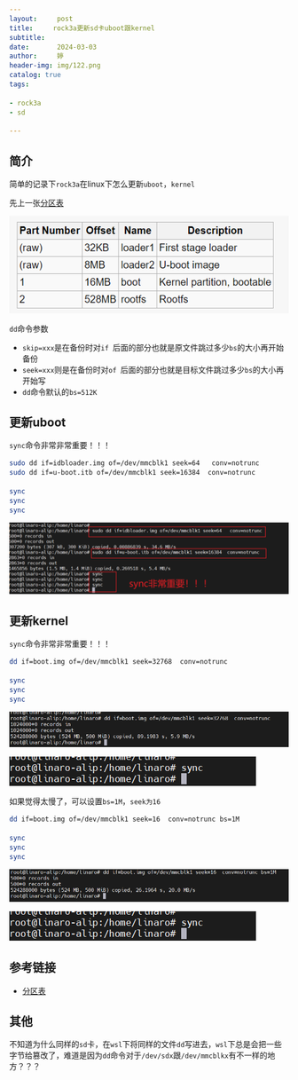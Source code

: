```yaml
---
layout:     post   				    
title:     rock3a更新sd卡uboot跟kernel			
subtitle:  
date:       2024-03-03				
author:     婷                               
header-img: img/122.png 	
catalog: true 						
tags:								

- rock3a
- sd

---
```




## 简介

简单的记录下`rock3a`在linux下怎么更新`uboot`，`kernel`

先上一张[分区表](https://wiki.radxa.com/Rock3/partitions)

![image-20240303203557002](https://raw.githubusercontent.com/copyright1999/image-typora-markdown/main/rock3a/image-20240303203557002.png)



`dd`命令参数

- `skip=xxx`是在备份时对`if `后面的部分也就是原文件跳过多少`bs`的大小再开始备份
- `seek=xxx`则是在备份时对`of `后面的部分也就是目标文件跳过多少`bs`的大小再开始写
- `dd`命令默认的`bs=512K`





## 更新uboot

`sync`命令非常非常重要！！！

```bash
sudo dd if=idbloader.img of=/dev/mmcblk1 seek=64   conv=notrunc 
sudo dd if=u-boot.itb of=/dev/mmcblk1 seek=16384  conv=notrunc

sync
sync
sync
```



![image-20240303203827776](https://raw.githubusercontent.com/copyright1999/image-typora-markdown/main/rock3a/image-20240303203827776.png)





## 更新kernel

`sync`命令非常非常重要！！！



```bash
dd if=boot.img of=/dev/mmcblk1 seek=32768  conv=notrunc 

sync
sync
sync
```



![image-20240303200029500](https://raw.githubusercontent.com/copyright1999/image-typora-markdown/main/rock3a/image-20240303200029500.png)



![image-20240303200043507](https://raw.githubusercontent.com/copyright1999/image-typora-markdown/main/rock3a/image-20240303200043507.png)

如果觉得太慢了，可以设置`bs=1M`，`seek为16`

```bash
dd if=boot.img of=/dev/mmcblk1 seek=16  conv=notrunc bs=1M

sync
sync
sync
```



![image-20240303202310284](https://raw.githubusercontent.com/copyright1999/image-typora-markdown/main/rock3a/image-20240303202310284.png)



![image-20240303200043507](https://raw.githubusercontent.com/copyright1999/image-typora-markdown/main/rock3a/image-20240303200043507.png)



## 参考链接

- [分区表](https://wiki.radxa.com/Rock3/partitions)



## 其他

不知道为什么同样的`sd`卡，在`wsl`下将同样的文件`dd`写进去，`wsl`下总是会把一些字节给篡改了，难道是因为`dd`命令对于`/dev/sdx`跟`/dev/mmcblkx`有不一样的地方？？？





















